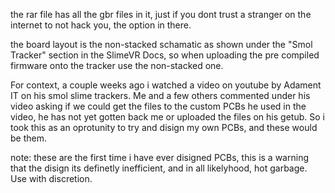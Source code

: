 the rar file has all the gbr files in it, just if you dont trust a stranger on the internet to not hack you, the option in there.

the board layout is the non-stacked schamatic as shown under the "Smol Tracker" section in the SlimeVR Docs, so when uploading the pre compiled firmware onto the tracker use the non-stacked one.

For context, a couple weeks ago i watched a video on youtube by Adament IT on his smol slime trackers.
Me and a few others commented under his video asking if we could get the files to the custom PCBs he used in the video, he has not yet gotten back me or uploaded the files on his getub.
So i took this as an oprotunity to try and disign my own PCBs, and these would be them.

note: these are the first time i have ever disigned PCBs, this is a warning that the disign its definetly inefficient, and in all likelyhood, hot garbage. Use with discretion. 
